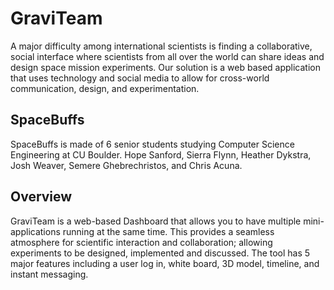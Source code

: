 **GraviTeam**
==============
A major difficulty among international scientists is finding a collaborative, social interface where scientists from all over the world can share ideas and design space mission experiments. Our solution is a web based application that uses technology and social media to allow for cross-world communication, design, and experimentation.

**SpaceBuffs**
--------------
SpaceBuffs is made of 6 senior students studying Computer Science Engineering at CU Boulder. Hope Sanford, Sierra Flynn, Heather Dykstra, Josh Weaver, Semere Ghebrechristos, and Chris Acuna.

 
**Overview**
------------
GraviTeam is a web-based Dashboard that allows you to have multiple mini-applications running at the same time. This provides a seamless atmosphere for scientific interaction and collaboration; allowing experiments to be designed, implemented and discussed. The tool has 5 major features including a user log in, white board, 3D model, timeline, and instant messaging.
